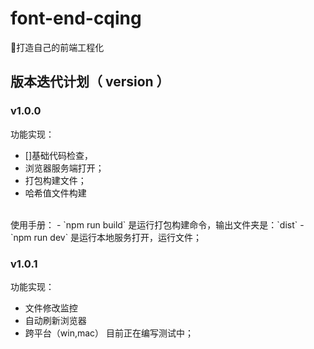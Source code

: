 # font-end-cqing

🚀打造自己的前端工程化

## 版本迭代计划（ version ）
### v1.0.0
功能实现：
- []基础代码检查，
- 浏览器服务端打开；
- 打包构建文件；
- 哈希值文件构建
<br>
使用手册：
- `npm run build` 是运行打包构建命令，输出文件夹是：`dist`
- `npm run dev` 是运行本地服务打开，运行文件；


### v1.0.1
功能实现：
- 文件修改监控
- 自动刷新浏览器
- 跨平台（win,mac）
目前正在编写测试中；
